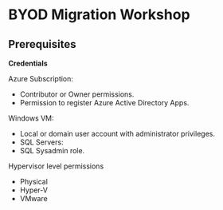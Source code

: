 ﻿# BYOD Migration Workshop



## Prerequisites

**Credentials**

Azure Subscription: 
* Contributor or Owner permissions. 
* Permission to register Azure Active Directory Apps.

Windows VM: 
* Local or domain user account with administrator privileges. 
* SQL Servers: 
* SQL Sysadmin role.

Hypervisor level permissions
* Physical
* Hyper-V
* VMware
